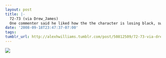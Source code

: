 ```yaml
---
layout: post
title: |-
  72-73 (via Drew_James)
  One commenter said he liked how the the character is losing black, sweaty ink.
date: '2008-09-18T23:47:37-07:00'
tags: 
tumblr_url: http://alexhwilliams.tumblr.com/post/50812509/72-73-via-drew-james-one-commenter-said-he
---
```

<img src="http://31.media.tumblr.com/EXq6qISREe1zv4o8wYZdSHTjo1_500.jpg"/>
